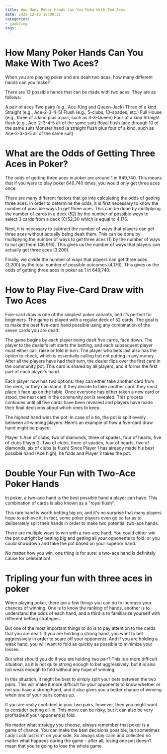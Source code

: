 ```yaml
---
title: How Many Poker Hands Can You Make With Two Aces 
date: 2022-12-13 18:00:51
categories:
- gambling
tags:
---
```



#  How Many Poker Hands Can You Make With Two Aces? 

When you are playing poker and are dealt two aces, how many different hands can you make?

There are 13 possible hands that can be made with two aces. They are as follows: 

A pair of aces 
Two pairs (e.g., Ace-King and Queen-Jack) 
Three of a kind 
Straight (e.g., Ace-2-3-4-5) 
Flush (e.g., 5-clubs, 10-spades, etc.) 
Full House (e.g., three of a kind plus a pair, such as 3-3-Queen) 
Four of a kind 
Straight flush (e.g., Ace-2-3-4-5 all of the same suit) 
Royal flush (ace through 10 of the same suit) 
Monster hand (a straight flush plus four of a kind, such as Ace-2-3-4-5 all of the same suit)

#  What are the Odds of Getting Three Aces in Poker? 

The odds of getting three aces in poker are around 1 in 649,740. This means that if you were to play poker 649,740 times, you would only get three aces once.

There are many different factors that go into calculating the odds of getting three aces. In order to determine the odds, it is first necessary to know the number of possible ways to get three aces. This can be done by multiplying the number of cards in a deck (52) by the number of possible ways to select 3 cards from a deck (C(52,3)) which is equal to 4,176.

Next, it is necessary to subtract the number of ways that players can get three aces without actually being dealt them. This can be done by multiplying the number of ways to get three aces (1) by the number of ways to not get them (46,916). This gives us the number of ways that players can actually get three aces (3,200).

Finally, we divide the number of ways that players can get three aces (3,200) by the total number of possible outcomes (4,176). This gives us the odds of getting three aces in poker as 1 in 649,740.

#  How to Play Five-Card Draw with Two Aces 

Five-card draw is one of the simplest poker variants, and it’s perfect for beginners. The game is played with a regular deck of 52 cards. The goal is to make the best five-card hand possible using any combination of the seven cards you are dealt.

The game begins by each player being dealt five cards, face down. The player to the dealer’s left starts the betting, and each subsequent player must either call, raise or fold in turn. The player who bets last also has the option to check, which is essentially calling but not putting in any money. After all the players have had their turn, the dealer flips over the first card in the community pot. This card is shared by all players, and it forms the first part of each player’s hand.

Each player now has two options: they can either take another card from the deck, or they can stand. If they decide to take another card, they must place it face up on the table. Once everyone has either taken a new card or stood, the next card in the community pot is revealed. This process continues until all five cards have been revealed and players have made their final decisions about which ones to keep.

The highest hand wins the pot. In case of a tie, the pot is split evenly between all winning players. Here’s an example of how a five-card draw hand might be played: 

Player 1: Ace of clubs, two of diamonds, three of spades, four of hearts, five of clubs 
Player 2: Two of clubs, three of spades, four of hearts, five of diamonds, six of clubs (a flush) 
Since Player 1 has already made his best possible hand (Ace high), he folds and Player 2 takes the pot.

#  Double Your Fun with Two-Ace Poker Hands 

In poker, a two-ace hand is the best possible hand a player can have. This combination of cards is also known as a "royal flush".

This rare hand is worth betting big on, and it's no surprise that many players hope to achieve it. In fact, some poker players even go so far as to deliberately split their hands in order to make two potential two-ace hands.

There are multiple ways to win with a two-ace hand. You could either win the pot outright by betting big and getting all your opponents to fold, or you could showdown and take the pot based on your superior hand.

No matter how you win, one thing is for sure: a two-ace hand is definitely cause for celebration!

#  Tripling your fun with three aces in poker

When playing poker, there are a few things you can do to increase your chances of winning. One is to know the ranking of hands, another is to understand the odds of each hand, and a third is to familiarize yourself with different betting strategies.

But one of the most important things to do is to pay attention to the cards that you are dealt. If you are holding a strong hand, you want to bet aggressively in order to scare off your opponents. And if you are holding a weak hand, you will want to fold as quickly as possible to minimize your losses.

But what should you do if you are holding two pair? This is a more difficult situation, as it is not quite strong enough to bet aggressively, but it is also not weak enough to fold without any hope of winning.

In this situation, it might be best to simply split your bets between the two pairs. This will make it more difficult for your opponents to know whether or not you have a strong hand, and it also gives you a better chance of winning when one of your pairs comes up.

If you are really confident in your two pairs, however, then you might want to consider betting all-in. This move can be risky, but it can also be very profitable if your opponent(s) fold.

No matter what strategy you choose, always remember that poker is a game of chance. You can make the best decisions possible, but sometimes Lady Luck just isn't on your side. So always stay calm and collected no matter what happens during the game – after all, losing one pot doesn't mean that you're going to lose the whole game.